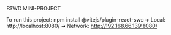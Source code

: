 FSWD MINI-PROJECT


To run this project:
npm install @vitejs/plugin-react-swc 
  ➜  Local:   http://localhost:8080/
  ➜  Network: http://192.168.66.139:8080/
